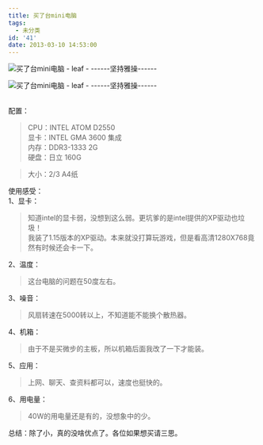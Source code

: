 ```yaml
---
title: 买了台mini电脑
tags:
  - 未分类
id: '41'
date: 2013-03-10 14:53:00
---
```


  

![买了台mini电脑 - leaf - ------坚持雅操------](http://img1.ph.126.net/2qR4R-BPV7Ve4JKhKOkDmg==/6598213258750020352.jpg "买了台mini电脑 - leaf - ------坚持雅操------")

![买了台mini电脑 - leaf - ------坚持雅操------](http://img0.ph.126.net/OgMilLWMrbLvko26u0m5xA==/6597528263006125374.jpg "买了台mini电脑 - leaf - ------坚持雅操------")

    
配置：  

> CPU：INTEL ATOM D2550  
> 显卡：INTEL GMA 3600 集成  
> 内存：DDR3-1333 2G  
> 硬盘：日立 160G  

> 大小：2/3 A4纸  
>   
>   

使用感受：  
1、显卡：  

> 知道intel的显卡弱，没想到这么弱。更坑爹的是intel提供的XP驱动也垃圾！  
> 我装了1.15版本的XP驱动。本来就没打算玩游戏，但是看高清1280X768竟然有时候还会卡一下。  

2、温度：  

> 这台电脑的问题在50度左右。  

3、噪音：  

> 风扇转速在5000转以上，不知道能不能换个散热器。  

4、机箱：  

> 由于不是买微步的主板，所以机箱后面我改了一下才能装。  

5、应用：  

> 上网、聊天、查资料都可以，速度也挺快的。  

6、用电量：  

> 40W的用电量还是有的，没想象中的少。  

  
  
总结：除了小，真的没啥优点了。各位如果想买请三思。